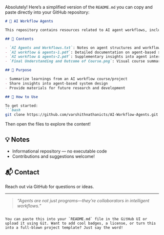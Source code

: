 Absolutely! Here’s a simplified version of the `README.md` you can copy and paste directly into your GitHub repository:

```markdown
# 🤖 AI Workflow Agents

This repository contains resources related to AI agent workflows, including documentation, visual summaries, and reference materials.

## 📘 Contents

- `AI Agents and Workflows.txt`: Notes on agent structures and workflow logic
- `AI workflow & agents-1.pdf`: Detailed documentation on agent-based systems
- `AI workflow & agents-2.pdf`: Supplementary insights into agent interactions
- `Final Understanding and Outcome of Course.png`: Visual course summary

## 🎯 Purpose

- Summarize learnings from an AI workflow course/project
- Share insights into agent-based system design
- Provide materials for future research and development

## 🚀 How to Use

To get started:
```bash
git clone https://github.com/varshithnathanicts/AI-Workflow-Agents.git
```
Then open the files to explore the content!

## 💡 Notes

- Informational repository — no executable code
- Contributions and suggestions welcome!

## 📬 Contact

Reach out via GitHub for questions or ideas.

---

> _“Agents are not just programs—they’re collaborators in intelligent workflows.”_
```

You can paste this into your `README.md` file in the GitHub UI or upload it using Git. Want to add cool badges, a license, or turn this into a full-blown project template? Just say the word!
